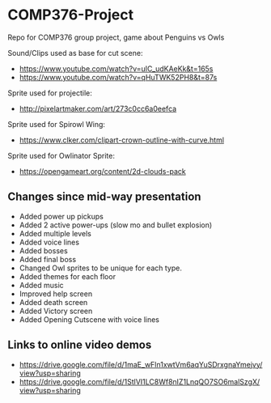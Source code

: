 # COMP376-Project
Repo for COMP376 group project, game about Penguins vs Owls



Sound/Clips used as base for cut scene:
- https://www.youtube.com/watch?v=uIC_udKAeKk&t=165s
- https://www.youtube.com/watch?v=qHuTWK52PH8&t=87s

Sprite used for projectile:
- http://pixelartmaker.com/art/273c0cc6a0eefca

Sprite used for Spirowl Wing:
- https://www.clker.com/clipart-crown-outline-with-curve.html

Sprite used for Owlinator Sprite:
- https://opengameart.org/content/2d-clouds-pack


## Changes since mid-way presentation
- Added power up pickups
- Added 2 active power-ups (slow mo and bullet explosion)
- Added multiple levels
- Added voice lines
- Added bosses
- Added final boss
- Changed Owl sprites to be unique for each type. 
- Added themes for each floor
- Added music
- Improved help screen
- Added death screen
- Added Victory screen
- Added Opening Cutscene with voice lines

## Links to online video demos
- https://drive.google.com/file/d/1maE_wFln1xwtVm6aqYuSDrxgnaYmejvy/view?usp=sharing
- https://drive.google.com/file/d/1StlVI1LC8Wf8nIZ1LnqQO7SO6malSzgX/view?usp=sharing
